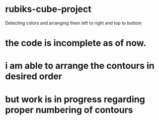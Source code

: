 # rubiks-cube-project
Detecting colors and arranging them left to right and top to bottom
# the code is incomplete as of now.
# i am able to arrange the contours in desired order
# but work is in progress regarding proper numbering of contours
